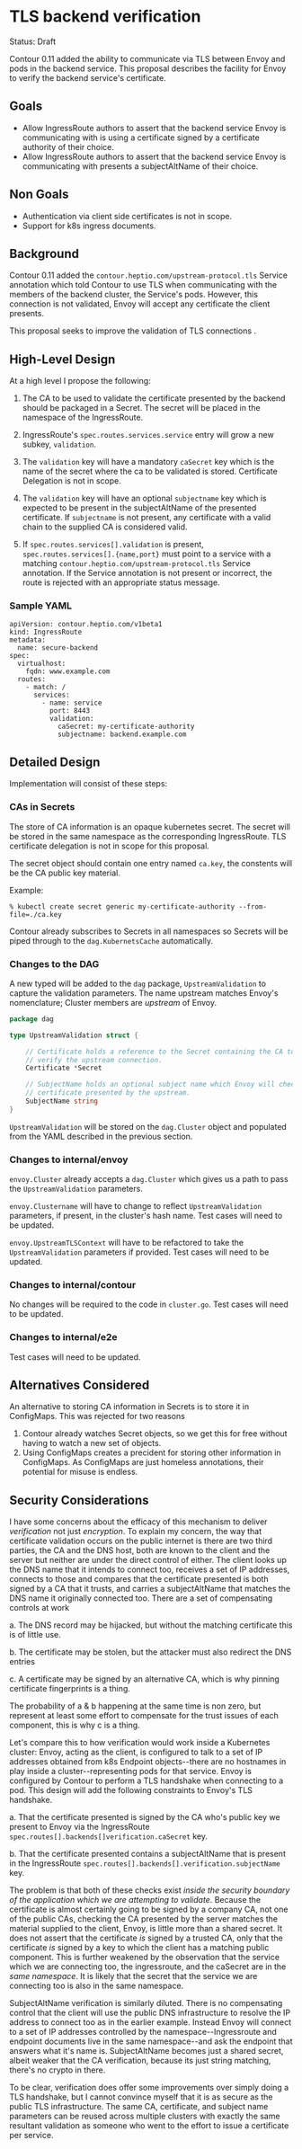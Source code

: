 # TLS backend verification

Status: Draft

Contour 0.11 added the ability to communicate via TLS between Envoy and pods in the backend service.
This proposal describes the facility for Envoy to verify the backend service's certificate.

## Goals

- Allow IngressRoute authors to assert that the backend service Envoy is communicating with is using a certificate signed by a certificate authority of their choice.
- Allow IngressRoute authors to assert that the backend service Envoy is communicating with presents a subjectAltName of their choice.

## Non Goals

- Authentication via client side certificates is not in scope.
- Support for k8s ingress documents.

## Background

Contour 0.11 added the `contour.heptio.com/upstream-protocol.tls` Service annotation which told Contour to use TLS when communicating with the members of the backend cluster, the Service's pods.
However, this connection is not validated, Envoy will accept any certificate the client presents.

This proposal seeks to improve the validation of TLS connections .

## High-Level Design

At a high level I propose the following:

1. The CA to be used to validate the certificate presented by the backend should be packaged in a Secret.
The secret will be placed in the namespace of the IngressRoute.

2. IngressRoute's `spec.routes.services.service` entry will grow a new subkey, `validation`.

3. The `validation` key will have a mandatory `caSecret` key which is the name of the secret where the ca to be validated is stored.
Certificate Delegation is not in scope.

4. The `validation` key will have an optional `subjectname` key which is expected to be present in the subjectAltName of the presented certificate.
If `subjectname` is not present, any certificate with a valid chain to the supplied CA is considered valid.

5. If `spec.routes.services[].validation` is present, `spec.routes.services[].{name,port}` must point to a service with a matching `contour.heptio.com/upstream-protocol.tls` Service annotation.
If the Service annotation is not present or incorrect, the route is rejected with an appropriate status message.

### Sample YAML

```
apiVersion: contour.heptio.com/v1beta1
kind: IngressRoute
metadata:
  name: secure-backend
spec:
  virtualhost: 
    fqdn: www.example.com  
  routes:
    - match: /
      services:
        - name: service
          port: 8443
          validation:
            caSecret: my-certificate-authority
            subjectname: backend.example.com 
```

## Detailed Design

Implementation will consist of these steps:

### CAs in Secrets

The store of CA information is an opaque kubernetes secret.
The secret will be stored in the same namespace as the corresponding IngressRoute.
TLS certificate delegation is not in scope for this proposal.

The secret object should contain one entry named `ca.key`, the constents will be the CA public key material.

Example:
```
% kubectl create secret generic my-certificate-authority --from-file=./ca.key
```

Contour already subscribes to Secrets in all namespaces so Secrets will be piped through to the `dag.KubernetsCache` automatically.

### Changes to the DAG

A new typed will be added to the `dag` package, `UpstreamValidation` to capture the validation parameters.
The name upstream matches Envoy's nomenclature; Cluster members are _upstream_ of Envoy.

```go
package dag

type UpstreamValidation struct {

	// Certificate holds a reference to the Secret containing the CA to be used to
	// verify the upstream connection.
	Certificate *Secret 	

	// SubjectName holds an optional subject name which Envoy will check against the
	// certificate presented by the upstream.
	SubjectName string
}
```
`UpstreamValidation` will be stored on the `dag.Cluster` object and populated from the YAML described in the previous section.

### Changes to internal/envoy

`envoy.Cluster` already accepts a `dag.Cluster` which gives us a path to pass the `UpstreamValidation` parameters.

`envoy.Clustername` will have to change to reflect `UpstreamValidation` parameters, if present, in the cluster's hash name.
Test cases will need to be updated.

`envoy.UpstreamTLSContext` will have to be refactored to take the `UpstreamValidation` parameters if provided.
Test cases will need to be updated.

### Changes to internal/contour

No changes will be required to the code in `cluster.go`.
Test cases will need to be updated.

### Changes to internal/e2e

Test cases will need to be updated.

## Alternatives Considered

An alternative to storing CA information in Secrets is to store it in ConfigMaps.
This was rejected for two reasons

1. Contour already watches Secret objects, so we get this for free without having to watch a new set of objects.
2. Using ConfigMaps creates a precident for storing other information in ConfigMaps. As ConfigMaps are just homeless annotations, their potential for misuse is endless.

## Security Considerations

I have some concerns about the efficacy of this mechanism to deliver _verification_ not just _encryption_.
To explain my concern, the way that certificate validation occurs on the public internet is there are two third parties, the CA and the DNS host, both are known to the client and the server but neither are under the direct control of either.
The client looks up the DNS name that it intends to connect too, receives a set of IP addresses, connects to those and compares that the certificate presented is both signed by a CA that it trusts, and carries a subjectAltName that matches the DNS name it originally connected too.
There are a set of compensating controls at work

a. The DNS record may be hijacked, but without the matching certificate this is of little use.

b. The certificate may be stolen, but the attacker must also redirect the DNS entries

c. A certificate may be signed by an alternative CA, which is why pinning certificate fingerprints is a thing.

The probability of a & b happening at the same time is non zero, but represent at least some effort to compensate for the trust issues of each component, this is why c is a thing.
 
Let's compare this to how verification would work inside a Kubernetes cluster:
Envoy, acting as the client, is configured to talk to a set of IP addresses obtained from k8s Endpoint objects--there are no hostnames in play inside a cluster--representing pods for that service.
Envoy is configured by Contour to perform a TLS handshake when connecting to a pod.
This design will add the following constraints to Envoy's TLS handshake.

a. That the certificate presented is signed by the CA who's public key we present to Envoy via the IngressRoute `spec.routes[].backends[]verification.caSecret` key.

b. That the certificate presented contains a subjectAltName that is present in the IngressRoute `spec.routes[].backends[].verification.subjectName` key.

The problem is that both of these checks exist _inside the security boundary of the application which we are attempting to validate_.
Because the certificate is almost certainly going to be signed by a company CA, not one of the public CAs, checking the CA presented by the server matches the material supplied to the client, Envoy, is little more than a shared secret.
It does not assert that the certificate _is_ signed by a trusted CA, only that the certificate _is_ signed by a key to which the client has a matching public component.
This is further weakened by the observation that the service which we are connecting too, the ingressroute, and the caSecret are in the _same namespace_.
It is likely that the secret that the service we are connecting too is also in the same namespace.

SubjectAltName verification is similarly diluted.
There is no compensating control that the client will use the public DNS infrastructure to resolve the IP address to connect too as in the earlier example.
Instead Envoy will connect to a set of IP addresses controlled by the namespace--Ingressroute and endpoint documents live in the same namespace--and ask the endpoint that answers what it's name is.
SubjectAltName becomes just a shared secret, albeit weaker that the CA verification, because its just string matching, there's no crypto in there.

To be clear, verification does offer some improvements over simply doing a TLS handshake, but I cannot convince myself that it is as secure as the public TLS infrastructure.
The same CA, certificate, and subject name parameters can be reused across multiple clusters with exactly the same resultant validation as someone who went to the effort to issue a certificate per service.
